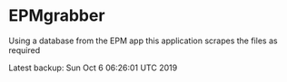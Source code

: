 # EPMgrabber
Using a database from the EPM app this application scrapes the files as required


Latest backup: Sun Oct 6 06:26:01 UTC 2019
